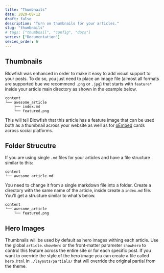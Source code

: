 ```yaml
---
title: "Thumbnails"
date: 2020-08-12
draft: false
description: "Turn on thumbnails for your articles."
slug: "thumbnails"
# tags: ["thumbnail", "config", "docs"]
series: ["Documentation"]
series_order: 6
---
```


## Thumbnails

Blowfish was enhanced in order to make it easy to add visual support to your posts. To do so, you just need to place an image file (almost all formats are supported bue we recommend `.png` or `.jpg`) that starts with `feature*` inside your article main directory as shown in the example below.

```shell
content
└── awesome_article
    ├── index.md
    └── featured.png
```

This will tell Blowfish that this article has a feature image that can be used both as a thumbnail across your website as well as for <a target="_blank" href="https://oembed.com/">oEmbed</a> cards across social platforms. 

## Folder Strucutre

If you are using single `.md` files for your articles and have a file structure similar to this:

```shell
content
└── awesome_article.md
```

You need to change it from a single markdown file into a folder. Create a directory with the same name of the article, inside create a `index.md` file. You'll get a structure similar to what's below. 

```shell
content
└── awesome_article
    └── featured.png
```


## Hero Images

Thumbnails will be used by default as hero images withing each article. Use the global `article.showHero` or the front-matter parameter `showHero` to control this feature across the entire site or for each specific post. If you want to override the style of the hero image you can create a file called `hero.html` in `./layouts/partials/` that will override the original partial from the theme.